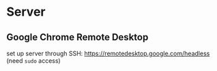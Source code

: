 # Server

## Google Chrome Remote Desktop

set up server through SSH: <https://remotedesktop.google.com/headless>
(need `sudo` access)
